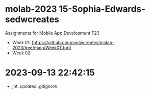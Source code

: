 # molab-2023 15-Sophia-Edwards-sedwcreates

Assignments for Mobile App Development F23
- Week 01: [https://github.com/sedwcreates/molab-2023/tree/main/Week01](url)
- Week 02: 

# 2023-09-13 22:42:15

- jht: updated .gitignore
